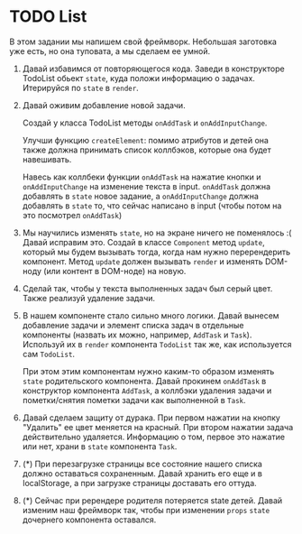 # TODO List

В этом задании мы напишем свой фреймворк. Небольшая заготовка уже есть, но она туповата, а мы сделаем ее умной.

1. Давай избавимся от повторяющегося кода. Заведи в конструкторе TodoList обьект `state`, куда положи информацию о задачах. Итерируйся по `state` в `render`.
2. Давай оживим добавление новой задачи.
   
   Создай у класса TodoList методы `onAddTask` и `onAddInputChange`.

   Улучши функцию `createElement`: помимо атрибутов и детей она также должна принимать список коллбэков, которые она будет навешивать.

   Навесь как коллбеки функции `onAddTask` на нажатие кнопки и `onAddInputChange` на изменение текста в input. `onAddTask` должна добавлять в `state` новое задание, а `onAddInputChange` должна добавлять в `state` то, что сейчас написано в input (чтобы потом на это посмотрел `onAddTask`)
3. Мы научились изменять `state`, но на экране ничего не поменялось :( Давай исправим это. Создай в классе `Component` метод `update`, который мы будем вызывать тогда, когда нам нужно перерендерить компонент. Метод `update` должен вызывать `render` и изменять DOM-ноду (или контент в DOM-ноде) на новую.
4. Сделай так, чтобы у текста выполненных задач был серый цвет. Также реализуй удаление задачи.
5. В нашем компоненте стало сильно много логики. Давай вынесем добавление задачи и элемент списка задач в отдельные компоненты (назвать их можно, например, `AddTask` и `Task`). Используй их в `render` компонента `TodoList` так же, как используется сам `TodoList`.
   
   При этом этим компонентам нужно каким-то образом изменять `state` родительского компонента. Давай прокинем `onAddTask` в конструктор компонента `AddTask`, а коллбэки удаления задачи и пометки/снятия пометки задачи как выполненной в `Task`.
6. Давай сделаем защиту от дурака. При первом нажатии на кнопку "Удалить" ее цвет меняется на красный. При втором нажатии задача действительно удаляется. Информацию о том, первое это нажатие или нет, храни в `state` компонента `Task`.
7. (*) При перезагрузке страницы все состояние нашего списка должно оставаться сохраненным. Давай хранить его еще и в localStorage, а при загрузке страницы доставать его оттуда.
8. (*) Сейчас при ререндере родителя потеряется state детей. Давай изменим наш фреймворк так, чтобы при изменении `props` `state` дочернего компонента оставался.